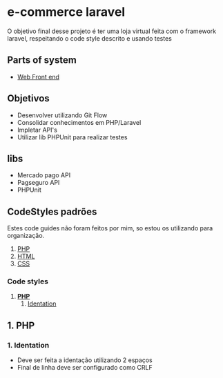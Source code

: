 # e-commerce laravel

O objetivo final desse projeto é ter uma loja virtual feita com o framework laravel, respeitando o code style descrito e usando testes

## Parts of system
- [Web Front end](https://github.com/edumudu/e-commerce-laravel)

## Objetivos

- Desenvolver utilizando Git Flow
- Consolidar conhecimentos em PHP/Laravel
- Impletar API's
- Utilizar lib PHPUnit para realizar testes


## libs
- Mercado pago API
- Pagseguro API
- PHPUnit

## CodeStyles padrões
Estes code guides não foram feitos por mim, so estou os utilizando para organização.
1. <a href="https://gist.github.com/heiswayi/d93744aadd0acc5aa58f" title="Code guide para PHP">PHP</a>
2. <a href="https://codeguide.co/#html" tile="Code Guide para HTMl">HTML</a>
3. <a href="https://codeguide.co/#css" title="Code Guide para CSS">CSS</a>

### Code styles
1. [**PHP**](#1-PHP)
    1. [Identation](#1-Identation)

## 1. PHP
### 1. Identation
- Deve ser feita a identação utilizando 2 espaços
- Final de linha deve ser configurado como CRLF
